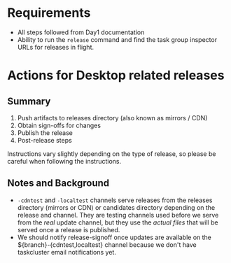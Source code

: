 

# Requirements

* All steps followed from Day1 documentation
* Ability to run the `release` command and find the task group inspector URLs for releases in flight.

# Actions for Desktop related releases

## Summary

1. Push artifacts to releases directory (also known as mirrors / CDN)
2. Obtain sign-offs for changes
3. Publish the release
4. Post-release steps

Instructions vary slightly depending on the type of release, so please be careful when following the instructions.

## Notes and Background

* `-cdntest` and `-localtest` channels serve releases from the releases directory (mirrors or CDN) or candidates directory depending on the release and channel. They are testing channels used before we serve from the _real_ update channel, but they use the _actual files_ that will be served once a release is published.
* We should notify release-signoff once updates are available on the ${branch}-{cdntest,localtest} channel because we don't have taskcluster email notifications yet.
